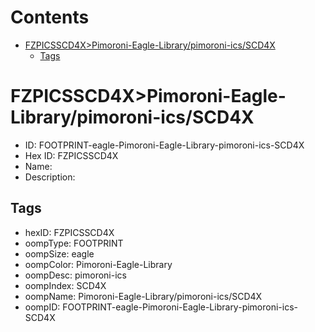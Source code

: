 



Contents
========

* [FZPICSSCD4X>Pimoroni-Eagle-Library/pimoroni-ics/SCD4X](#fzpicsscd4xpimoroni-eagle-librarypimoroni-icsscd4x)
	* [Tags](#tags)

# FZPICSSCD4X>Pimoroni-Eagle-Library/pimoroni-ics/SCD4X

- ID: FOOTPRINT-eagle-Pimoroni-Eagle-Library-pimoroni-ics-SCD4X
- Hex ID: FZPICSSCD4X
- Name: 
- Description: 

## Tags

- hexID: FZPICSSCD4X
- oompType: FOOTPRINT
- oompSize: eagle
- oompColor: Pimoroni-Eagle-Library
- oompDesc: pimoroni-ics
- oompIndex: SCD4X
- oompName: Pimoroni-Eagle-Library/pimoroni-ics/SCD4X
- oompID: FOOTPRINT-eagle-Pimoroni-Eagle-Library-pimoroni-ics-SCD4X
